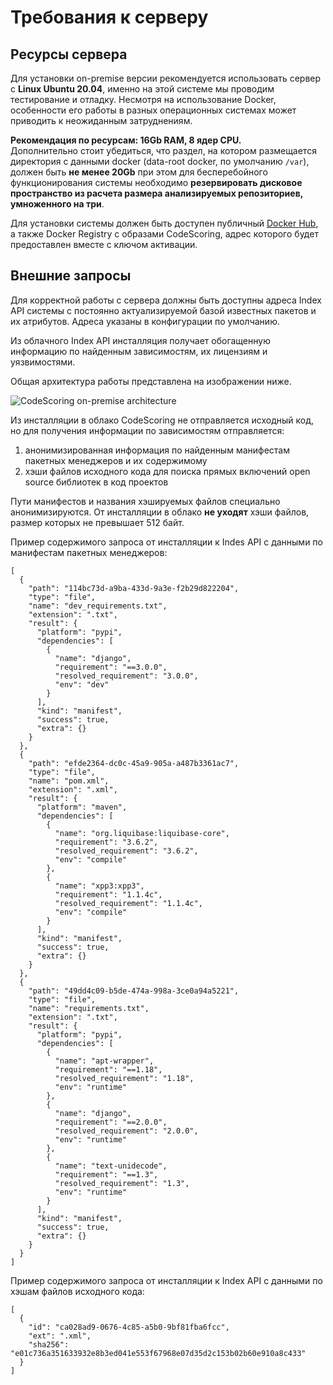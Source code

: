 # Требования к серверу

## Ресурсы сервера

Для установки on-premise версии рекомендуется использовать сервер с **Linux Ubuntu 20.04**, именно на этой системе мы проводим тестирование и отладку. Несмотря на использование Docker, особенности его работы в разных операционных системах может приводить к неожиданным затруднениям.

**Рекомендация по ресурсам: 16Gb RAM, 8 ядер CPU.**   
Дополнительно стоит убедиться, что раздел, на котором размещается директория с данными docker (data-root docker, по умолчанию `/var`), должен быть **не менее 20Gb** при этом для бесперебойного функционирования системы необходимо **резервировать дисковое пространство из расчета размера анализируемых репозиториев, умноженного на три**.

Для установки системы должен быть доступен публичный [Docker Hub](https://hub.docker.com/), а также Docker Registry с образами CodeScoring, адрес которого будет предоставлен вместе с ключом активации.

## Внешние запросы

Для корректной работы с сервера должны быть доступны адреса Index API системы с постоянно актуализируемой базой известных пакетов и их атрибутов. Адреса указаны в конфигурации по умолчанию.

Из облачного Index API инсталляция получает обогащенную информацию по найденным зависимостям, их лицензиям и уязвимостями.

Общая архитектура работы представлена на изображении ниже.

![CodeScoring on-premise architecture](/assets/img/on-premise-architechture.png)

Из инсталляции в облако CodeScoring не отправляется исходный код, но для получения информации по зависимостям отправляется:

1. анонимизированная информация по найденным манифестам пакетных менеджеров и их содержимому
2. хэши файлов исходного кода для поиска прямых включений open source библиотек в код проектов

Пути манифестов и названия хэшируемых файлов специально анонимизируются. От инсталляции в облако **не уходят** хэши файлов, размер которых не превышает 512 байт.

Пример содержимого запроса от инсталляции к Indes API с данными по манифестам пакетных менеджеров:


```
[
  {
    "path": "114bc73d-a9ba-433d-9a3e-f2b29d822204",
    "type": "file",
    "name": "dev_requirements.txt",
    "extension": ".txt",
    "result": {
      "platform": "pypi",
      "dependencies": [
        {
          "name": "django",
          "requirement": "==3.0.0",
          "resolved_requirement": "3.0.0",
          "env": "dev"
        }
      ],
      "kind": "manifest",
      "success": true,
      "extra": {}
    }
  },
  {
    "path": "efde2364-dc0c-45a9-905a-a487b3361ac7",
    "type": "file",
    "name": "pom.xml",
    "extension": ".xml",
    "result": {
      "platform": "maven",
      "dependencies": [
        {
          "name": "org.liquibase:liquibase-core",
          "requirement": "3.6.2",
          "resolved_requirement": "3.6.2",
          "env": "compile"
        },
        {
          "name": "xpp3:xpp3",
          "requirement": "1.1.4c",
          "resolved_requirement": "1.1.4c",
          "env": "compile"
        }
      ],
      "kind": "manifest",
      "success": true,
      "extra": {}
    }
  },
  {
    "path": "49dd4c09-b5de-474a-998a-3ce0a94a5221",
    "type": "file",
    "name": "requirements.txt",
    "extension": ".txt",
    "result": {
      "platform": "pypi",
      "dependencies": [
        {
          "name": "apt-wrapper",
          "requirement": "==1.18",
          "resolved_requirement": "1.18",
          "env": "runtime"
        },
        {
          "name": "django",
          "requirement": "==2.0.0",
          "resolved_requirement": "2.0.0",
          "env": "runtime"
        },
        {
          "name": "text-unidecode",
          "requirement": "==1.3",
          "resolved_requirement": "1.3",
          "env": "runtime"
        }
      ],
      "kind": "manifest",
      "success": true,
      "extra": {}
    }
  }
]
```

Пример содержимого запроса от инсталляции к Index API с данными по хэшам файлов исходного кода:


```
[
  {
    "id": "ca028ad9-0676-4c85-a5b0-9bf81fba6fcc",
    "ext": ".xml",
    "sha256": "e01c736a351633932e8b3ed041e553f67968e07d35d2c153b02b60e910a8c433"
  }
]
```

